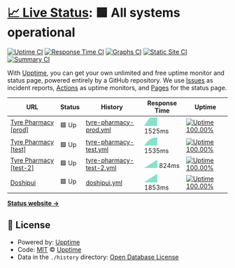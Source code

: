 # [📈 Live Status](https://tyrepharm.github.io/upptime): <!--live status--> **🟩 All systems operational**

[![Uptime CI](https://github.com/koj-co/upptime/workflows/Uptime%20CI/badge.svg)](https://github.com/koj-co/upptime/actions?query=workflow%3A%22Uptime+CI%22)
[![Response Time CI](https://github.com/koj-co/upptime/workflows/Response%20Time%20CI/badge.svg)](https://github.com/koj-co/upptime/actions?query=workflow%3A%22Response+Time+CI%22)
[![Graphs CI](https://github.com/koj-co/upptime/workflows/Graphs%20CI/badge.svg)](https://github.com/koj-co/upptime/actions?query=workflow%3A%22Graphs+CI%22)
[![Static Site CI](https://github.com/koj-co/upptime/workflows/Static%20Site%20CI/badge.svg)](https://github.com/koj-co/upptime/actions?query=workflow%3A%22Static+Site+CI%22)
[![Summary CI](https://github.com/koj-co/upptime/workflows/Summary%20CI/badge.svg)](https://github.com/koj-co/upptime/actions?query=workflow%3A%22Summary+CI%22)

With [Upptime](https://upptime.js.org), you can get your own unlimited and free uptime monitor and status page, powered entirely by a GitHub repository. We use [Issues](https://github.com/upptime/upptime/issues) as incident reports, [Actions](https://github.com/upptime/upptime/actions) as uptime monitors, and [Pages](https://upptime.github.io/upptime) for the status page.

<!--start: status pages-->
<!-- This summary is generated by Upptime (https://github.com/upptime/upptime) -->
<!-- Do not edit this manually, your changes will be overwritten -->

| URL                                            | Status | History                                                                                                          | Response Time                                                                             | Uptime                                                                                                                                                                                                                                       |
| ---------------------------------------------- | ------ | ---------------------------------------------------------------------------------------------------------------- | ----------------------------------------------------------------------------------------- | -------------------------------------------------------------------------------------------------------------------------------------------------------------------------------------------------------------------------------------------- |
| [Tyre Pharmacy [prod]](https://tyrepharm.ru/)  | 🟩 Up  | [tyre-pharmacy-prod.yml](https://github.com/tyrepharm/upptime/commits/master/history/tyre-pharmacy-prod.yml)     | <img alt="Response time graph" src="./graphs/tyre-pharmacy-prod.png" height="20"> 1525ms  | [![Uptime 100.00%](https://img.shields.io/endpoint?url=https%3A%2F%2Fraw.githubusercontent.com%2Ftyrepharm%2Fupptime%2Fmaster%2Fapi%2Ftyre-pharmacy-prod%2Fuptime.json)](https://tyrepharm.github.io/upptime/history/tyre-pharmacy-prod)     |
| [Tyre Pharmacy [test]](http://95.213.204.159/) | 🟩 Up  | [tyre-pharmacy-test.yml](https://github.com/tyrepharm/upptime/commits/master/history/tyre-pharmacy-test.yml)     | <img alt="Response time graph" src="./graphs/tyre-pharmacy-test.png" height="20"> 1535ms  | [![Uptime 100.00%](https://img.shields.io/endpoint?url=https%3A%2F%2Fraw.githubusercontent.com%2Ftyrepharm%2Fupptime%2Fmaster%2Fapi%2Ftyre-pharmacy-test%2Fuptime.json)](https://tyrepharm.github.io/upptime/history/tyre-pharmacy-test)     |
| [Tyre Pharmacy [test-2]](http://5.101.51.170/) | 🟩 Up  | [tyre-pharmacy-test-2.yml](https://github.com/tyrepharm/upptime/commits/master/history/tyre-pharmacy-test-2.yml) | <img alt="Response time graph" src="./graphs/tyre-pharmacy-test-2.png" height="20"> 824ms | [![Uptime 100.00%](https://img.shields.io/endpoint?url=https%3A%2F%2Fraw.githubusercontent.com%2Ftyrepharm%2Fupptime%2Fmaster%2Fapi%2Ftyre-pharmacy-test-2%2Fuptime.json)](https://tyrepharm.github.io/upptime/history/tyre-pharmacy-test-2) |
| [Doshipui](https://xn--d1aidsgy6a.xn--p1ai/)   | 🟩 Up  | [doshipui.yml](https://github.com/tyrepharm/upptime/commits/master/history/doshipui.yml)                         | <img alt="Response time graph" src="./graphs/doshipui.png" height="20"> 1853ms            | [![Uptime 100.00%](https://img.shields.io/endpoint?url=https%3A%2F%2Fraw.githubusercontent.com%2Ftyrepharm%2Fupptime%2Fmaster%2Fapi%2Fdoshipui%2Fuptime.json)](https://tyrepharm.github.io/upptime/history/doshipui)                         |

<!--end: status pages-->

[**Status website →**](https://tyrepharm.github.io/upptime)

## 📄 License

- Powered by: [Upptime](https://github.com/upptime/upptime)
- Code: [MIT](./LICENSE) © [Upptime](https://upptime.js.org)
- Data in the `./history` directory: [Open Database License](https://opendatacommons.org/licenses/odbl/1-0/)
